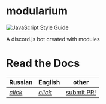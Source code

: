# modularium

[![JavaScript Style Guide](https://img.shields.io/badge/code_style-standard-brightgreen.svg)](https://standardjs.com)

A discord.js bot created with modules

# Read the Docs

| **Russian** | **English** | other |
| --- | --- | ---|
| [*click*](docs/ru/readme.md) | [*click*](docs/en/readme.md) | [submit PR!](https://github.com/redcarti/modularium/pulls) |

